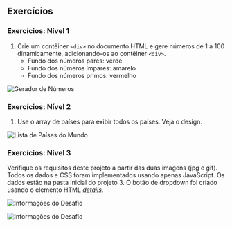 ## Exercícios

### Exercícios: Nível 1

1. Crie um contêiner `<div>` no documento HTML e gere números de 1 a 100 dinamicamente, adicionando-os ao contêiner `<div>`.
   - Fundo dos números pares: verde
   - Fundo dos números ímpares: amarelo
   - Fundo dos números primos: vermelho

![Gerador de Números](./../images/projects/dom_min_project_day_number_generators_2.1.png)

### Exercícios: Nível 2

1. Use o array de países para exibir todos os países. Veja o design.

![Lista de Países do Mundo](./../images/projects/dom_min_project_countries_aray_day_2.2.png)

### Exercícios: Nível 3

Verifique os requisitos deste projeto a partir das duas imagens (jpg e gif). Todos os dados e CSS foram implementados usando apenas JavaScript. Os dados estão na pasta inicial do projeto 3. O botão de dropdown foi criado usando o elemento HTML [*details*](https://www.w3schools.com/tags/tag_details.asp).

![Informações do Desafio](./../images/projects/dom_mini_project_challenge_info_day_2.3.gif)

![Informações do Desafio](./../images/projects/dom_mini_project_challenge_info_day_2.3.png)
